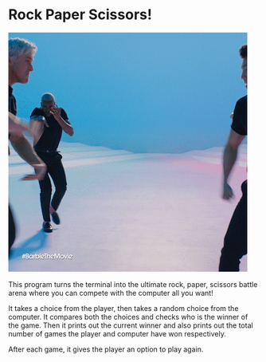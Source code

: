 # Rock Paper Scissors!

![RPS](../../GIFs/giphy_rock_paper_scissors.gif)

This program turns the terminal into the ultimate rock, paper, scissors battle arena where you can compete with the computer all you want! 

It takes a choice from the player, then takes a random choice from the computer. It compares both the choices and checks who is the winner of the game. Then it prints out the current winner and also prints out the total number of games the player and computer have won respectively.

After each game, it gives the player an option to play again.